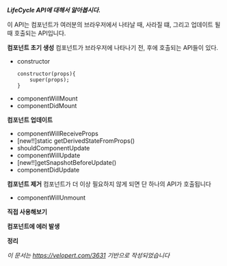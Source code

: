 ***LifeCycle API에 대해서 알아봅시다.***

이 API는 컴포넌트가 여러분의 브라우저에서 나타날 때, 사라질 떄, 그리고 업데이트 될 때 호출되는 API입니다.

**컴포넌트 초기 생성**
컴포넌트가 브라우저에 나타나기 전, 후에 호출되는 API들이 있다.

- constructor
  ```
  constructor(props){
      super(props);
  }
  ```
- componentWillMount
- componentDidMount

**컴포넌트 업데이트**
- componentWillReceiveProps
- [new!!]static getDerivedStateFromProps()
- shouldComponentUpdate
- componentWillUpdate
- [new!!]getSnapshotBeforeUpdate()
- componentDidUpdate

**컴포넌트 제거**
컴포넌트가 더 이상 필요하지 않게 되면 단 하나의 API가 호출됩니다
- componentWillUnmount

**직접 사용해보기**

**컴포넌트에 에러 발생**

**정리**

*이 문서는 https://velopert.com/3631 기반으로 작성되었습니다*